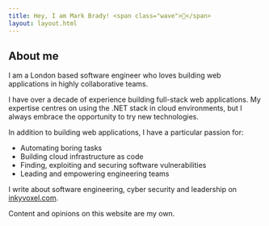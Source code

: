 ```yaml
---
title: Hey, I am Mark Brady! <span class="wave">👋</span>
layout: layout.html
---
```


## About me

I am a London based software engineer who loves building web applications in highly collaborative teams.

I have over a decade of experience building full-stack web applications. My expertise centres on using the .NET stack in cloud environments, but I always embrace the opportunity to try new technologies.

In addition to building web applications, I have a particular passion for:
- Automating boring tasks
- Building cloud infrastructure as code
- Finding, exploiting and securing software vulnerabilities
- Leading and empowering engineering teams

I write about software engineering, cyber security and leadership on <a href="https://www.inkyvoxel.com" target="_blank">inkyvoxel.com</a>.

Content and opinions on this website are my own.